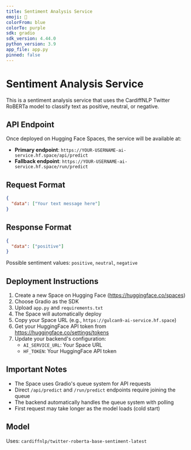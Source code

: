 ```yaml
---
title: Sentiment Analysis Service
emoji: 💬
colorFrom: blue
colorTo: purple
sdk: gradio
sdk_version: 4.44.0
python_version: 3.9
app_file: app.py
pinned: false
---
```


# Sentiment Analysis Service

This is a sentiment analysis service that uses the CardiffNLP Twitter RoBERTa model to classify text as positive, neutral, or negative.

## API Endpoint

Once deployed on Hugging Face Spaces, the service will be available at:
- **Primary endpoint**: `https://YOUR-USERNAME-ai-service.hf.space/api/predict`
- **Fallback endpoint**: `https://YOUR-USERNAME-ai-service.hf.space/run/predict`

## Request Format

```json
{
  "data": ["Your text message here"]
}
```

## Response Format

```json
{
  "data": ["positive"]
}
```

Possible sentiment values: `positive`, `neutral`, `negative`

## Deployment Instructions

1. Create a new Space on Hugging Face (https://huggingface.co/spaces)
2. Choose Gradio as the SDK
3. Upload `app.py` and `requirements.txt`
4. The Space will automatically deploy
5. Copy your Space URL (e.g., `https://gulcan9-ai-service.hf.space`)
6. Get your HuggingFace API token from https://huggingface.co/settings/tokens
7. Update your backend's configuration:
   - `AI_SERVICE_URL`: Your Space URL
   - `HF_TOKEN`: Your HuggingFace API token

## Important Notes

- The Space uses Gradio's queue system for API requests
- Direct `/api/predict` and `/run/predict` endpoints require joining the queue
- The backend automatically handles the queue system with polling
- First request may take longer as the model loads (cold start)

## Model

Uses: `cardiffnlp/twitter-roberta-base-sentiment-latest`
